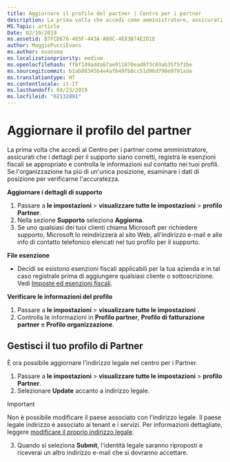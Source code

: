 ```yaml
---
title: Aggiornare il profilo del partner | Centro per i partner
description: La prima volta che accedi come amministratore, assicurati che i dettagli per il supporto siano corretti, registra le esenzioni fiscali se appropriato e controlla le informazioni sul contatto nei tuoi profili.
MS.Topic: article
Date: 02/19/2019
ms.assetid: B7FCD670-465F-443A-A80C-4E83B74E2D1E
author: MaggiePucciEvans
ms.author: evansma
ms.localizationpriority: medium
ms.openlocfilehash: ff8f149adda67ae911870ead8f3c03ab35f5f1be
ms.sourcegitcommit: b1ab80345b4e4af649fb8cc51d96d798e0791ade
ms.translationtype: HT
ms.contentlocale: it-IT
ms.lasthandoff: 04/23/2019
ms.locfileid: "62132891"
---
```

# <a name="update-your-partner-profile"></a>Aggiornare il profilo del partner


La prima volta che accedi al Centro per i partner come amministratore, assicurati che i dettagli per il supporto siano corretti, registra le esenzioni fiscali se appropriato e controlla le informazioni sul contatto nei tuoi profili. Se l'organizzazione ha più di un'unica posizione, esaminare i dati di posizione per verificarne l'accuratezza.

**Aggiornare i dettagli di supporto**

1.  Passare a **le impostazioni** &gt; **visualizzare tutte le impostazioni** &gt; **profilo Partner**.
2.  Nella sezione **Supporto** seleziona **Aggiorna**.
3.  Se uno qualsiasi dei tuoi clienti chiama Microsoft per richiedere supporto, Microsoft lo reindirizzerà al sito Web, all'indirizzo e-mail e alle info di contatto telefonico elencati nel tuo profilo per il supporto.

**File esenzione**

-   Decidi se esistono esenzioni fiscali applicabili per la tua azienda e in tal caso registrale prima di aggiungere qualsiasi cliente o sottoscrizione. Vedi [Imposte ed esenzioni fiscali](tax-and-tax-exemptions.md).

**Verificare le informazioni del profilo**

1.  Passare a **le impostazioni** &gt; **visualizzare tutte le impostazioni** . 
2.  Controlla le informazioni in **Profilo partner**, **Profilo di fatturazione partner** e **Profilo organizzazione**.

## <a name="manage-your-partner-profile"></a>Gestisci il tuo profilo di Partner 

È ora possibile aggiornare l'indirizzo legale nel centro per i Partner.

1. Passare a **le impostazioni** &gt; **visualizzare tutte le impostazioni** &gt; **profilo Partner**.
2. Selezionare **Update** accanto a indirizzo legale. 

>[!Important]
>Non è possibile modificare il paese associato con l'indirizzo legale. Il paese legale indirizzo è associato ai tenant e i servizi. Per informazioni dettagliate, leggere [modificare il proprio indirizzo legale](https://docs.microsoft.com/office365/admin/manage/change-address-contact-and-more?view=o365-worldwide).

3. Quando si seleziona **Submit**, l'identità legale saranno riproposti e riceverai un altro indirizzo e-mail che si dovranno accettare.



 



